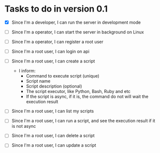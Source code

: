 # Tasks to do in version 0.1

- [X] Since I'm a developer, I can run the server in development mode

- [ ] Since I'm a operator, I can start the server in background on Linux

- [ ] Since I'm a operator, I can register a root user

- [ ] Since I'm a root user, I can login on api

- [ ] Since I'm a root user, I can create a script
    - I inform:
        - Command to execute script (unique)
        - Script name
        - Script description (optional)
        - The script executor, like Python, Bash, Ruby and etc
        - If the script is async, if it is, the command do not will wait the execution result

- [ ] Since I'm a root user, I can list my scripts

- [ ] Since I'm a root user, I can run a script, and see the execution result if it is not async

- [ ] Since I'm a root user, I can delete a script

- [ ] Since I'm a root user, I can update a script 